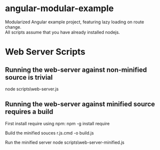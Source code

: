 angular-modular-example
=======================
Modularized Angular example project, featuring lazy loading on route change.  
All scripts assume that you have already installed nodejs.

Web Server Scripts
=======================
Running the web-server against non-minified source is trivial
-----------------------
node scripts\web-server.js

Running the web-server against minified source requires a build
-----------------------
First install require using npm: 
npm -g install require

Build the minified souces
r.js.cmd -o build.js

Run the minified server
node scripts\web-server-minified.js
